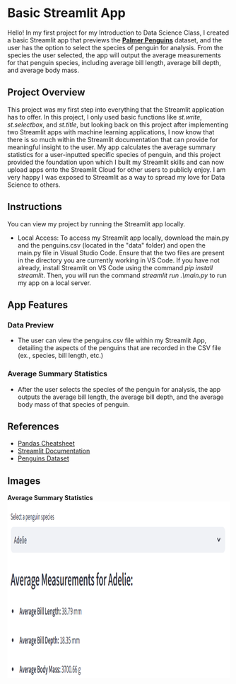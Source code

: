 # Basic Streamlit App 

Hello! In my first project for my Introduction to Data Science Class, I created a basic Streamlit app that previews the **[Palmer Penguins](https://allisonhorst.github.io/palmerpenguins/articles/intro.html)** dataset, and the user has the option to select the species of penguin for analysis.  From the species the user selected, the app will output the average measurements for that penguin species, including average bill length, average bill depth, and average body mass.

## Project Overview
This project was my first step into everything that the Streamlit application has to offer. In this project, I only used basic functions like *st.write*, *st.selectbox*, and *st.title*, but looking back on this project after implementing two Streamlit apps with machine learning applications, I now know that there is so much within the Streamlit documentation that can provide for meaningful insight to the user. My app calculates the average summary statistics for a user-inputted specific species of penguin, and this project provided the foundation upon which I built my Streamlit skills and can now upload apps onto the Streamlit Cloud for other users to publicly enjoy. I am very happy I was exposed to Streamlit as a way to spread my love for Data Science to others.

## Instructions
You can view my project by running the Streamlit app locally. 
- Local Access: To access my Streamlit app locally, download the main.py and the penguins.csv (located in the "data" folder) and open the main.py file in Visual Studio Code. Ensure that the two files are present in the directory you are currently working in VS Code. If you have not already, install Streamlit on VS Code using the command *pip install streamlit*. Then, you will run the command *streamlit run .\main.py* to run my app on a local server. 

## App Features

### Data Preview 
- The user can view the penguins.csv file within my Streamlit App, detailing the aspects of the penguins that are recorded in the CSV file (ex., species, bill length, etc.)

### Average Summary Statistics 
- After the user selects the species of the penguin for analysis, the app outputs the average bill length, the average bill depth, and the average body mass of that species of penguin.

## References 
- [Pandas Cheatsheet](https://pandas.pydata.org/Pandas_Cheat_Sheet.pdf)
- [Streamlit Documentation](https://docs.streamlit.io/)
- [Penguins Dataset](https://allisonhorst.github.io/palmerpenguins/articles/intro.html)

## Images
**Average Summary Statistics**
<img align="left" width="800" height="400" src="https://github.com/roccoperi/PERI-Data-Science-Portfolio/blob/main/basic-streamlit-app/images/output.png"> 
